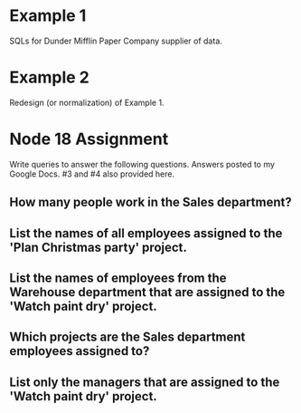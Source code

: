 # Example 1
SQLs for Dunder Mifflin Paper Company supplier of data.

# Example 2
Redesign (or normalization) of Example 1.

# Node 18 Assignment
Write queries to answer the following questions. Answers posted to my Google Docs. #3 and #4 also provided here.
## How many people work in the Sales department?
## List the names of all employees assigned to the 'Plan Christmas party' project.
## List the names of employees from the Warehouse department that are assigned to the 'Watch paint dry' project.
## Which projects are the Sales department employees assigned to?
## List only the managers that are assigned to the 'Watch paint dry' project.


